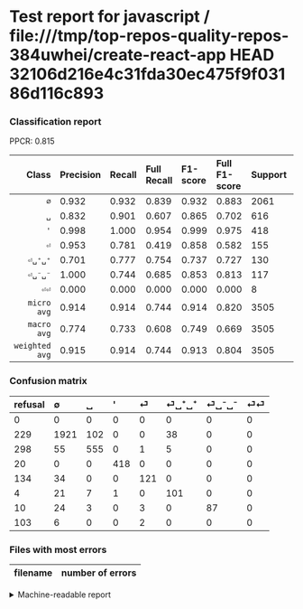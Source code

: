 # Test report for javascript / file:///tmp/top-repos-quality-repos-384uwhei/create-react-app HEAD 32106d216e4c31fda30ec475f9f03186d116c893

### Classification report

PPCR: 0.815

| Class | Precision | Recall | Full Recall | F1-score | Full F1-score | Support | Full Support | PPCR |
|------:|:----------|:-------|:------------|:---------|:---------|:--------|:-------------|:-----|
| `∅` | 0.932| 0.932| 0.839| 0.932| 0.883| 2061| 2290| 0.900 |
| `␣` | 0.832| 0.901| 0.607| 0.865| 0.702| 616| 914| 0.674 |
| `'` | 0.998| 1.000| 0.954| 0.999| 0.975| 418| 438| 0.954 |
| `⏎` | 0.953| 0.781| 0.419| 0.858| 0.582| 155| 289| 0.536 |
| `⏎␣⁺␣⁺` | 0.701| 0.777| 0.754| 0.737| 0.727| 130| 134| 0.970 |
| `⏎␣⁻␣⁻` | 1.000| 0.744| 0.685| 0.853| 0.813| 117| 127| 0.921 |
| `⏎⏎` | 0.000| 0.000| 0.000| 0.000| 0.000| 8| 111| 0.072 |
| `micro avg` | 0.914| 0.914| 0.744| 0.914| 0.820| 3505| 4303| 0.815 |
| `macro avg` | 0.774| 0.733| 0.608| 0.749| 0.669| 3505| 4303| 0.815 |
| `weighted avg` | 0.915| 0.914| 0.744| 0.913| 0.804| 3505| 4303| 0.815 |

### Confusion matrix

|refusal|  ∅| ␣| '| ⏎| ⏎␣⁺␣⁺| ⏎␣⁻␣⁻| ⏎⏎| 
|:---|:---|:---|:---|:---|:---|:---|:---|
|0 |0 |0 |0 |0 |0 |0 |0 |
|229 |1921 |102 |0 |0 |38 |0 |0 |
|298 |55 |555 |0 |1 |5 |0 |0 |
|20 |0 |0 |418 |0 |0 |0 |0 |
|134 |34 |0 |0 |121 |0 |0 |0 |
|4 |21 |7 |1 |0 |101 |0 |0 |
|10 |24 |3 |0 |3 |0 |87 |0 |
|103 |6 |0 |0 |2 |0 |0 |0 |

### Files with most errors

| filename | number of errors|
|:----:|:-----|

<details>
    <summary>Machine-readable report</summary>
```json
{
  "cl_report": {"\u0027": {"f1-score": 0.998805256869773, "precision": 0.9976133651551312, "recall": 1.0, "support": 418}, "macro avg": {"f1-score": 0.7491943329491403, "precision": 0.7737019896254126, "recall": 0.7334576882254623, "support": 3505}, "micro avg": {"f1-score": 0.9138373751783168, "precision": 0.9138373751783166, "recall": 0.9138373751783166, "support": 3505}, "weighted avg": {"f1-score": 0.9130062028642693, "precision": 0.9148142156021857, "recall": 0.9138373751783166, "support": 3505}, "\u2205": {"f1-score": 0.9320718098010674, "precision": 0.9320718098010674, "recall": 0.9320718098010674, "support": 2061}, "\u23ce": {"f1-score": 0.8581560283687943, "precision": 0.952755905511811, "recall": 0.7806451612903226, "support": 155}, "\u23ce\u23ce": {"f1-score": 0.0, "precision": 0.0, "recall": 0.0, "support": 8}, "\u23ce\u2423\u207a\u2423\u207a": {"f1-score": 0.7372262773722628, "precision": 0.7013888888888888, "recall": 0.7769230769230769, "support": 130}, "\u23ce\u2423\u207b\u2423\u207b": {"f1-score": 0.8529411764705882, "precision": 1.0, "recall": 0.7435897435897436, "support": 117}, "\u2423": {"f1-score": 0.8651597817614965, "precision": 0.8320839580209896, "recall": 0.900974025974026, "support": 616}},
  "cl_report_full": {"\u0027": {"f1-score": 0.9754959159859976, "precision": 0.9976133651551312, "recall": 0.954337899543379, "support": 438}, "macro avg": {"f1-score": 0.6688617410983844, "precision": 0.7737019896254126, "recall": 0.60826848134264, "support": 4303}, "micro avg": {"f1-score": 0.8204405737704918, "precision": 0.9138373751783166, "recall": 0.7443643969323728, "support": 4303}, "weighted avg": {"f1-score": 0.8040504381295405, "precision": 0.889671485897653, "recall": 0.7443643969323728, "support": 4303}, "\u2205": {"f1-score": 0.883015398758906, "precision": 0.9320718098010674, "recall": 0.8388646288209607, "support": 2290}, "\u23ce": {"f1-score": 0.5817307692307692, "precision": 0.952755905511811, "recall": 0.4186851211072664, "support": 289}, "\u23ce\u23ce": {"f1-score": 0.0, "precision": 0.0, "recall": 0.0, "support": 111}, "\u23ce\u2423\u207a\u2423\u207a": {"f1-score": 0.726618705035971, "precision": 0.7013888888888888, "recall": 0.753731343283582, "support": 134}, "\u23ce\u2423\u207b\u2423\u207b": {"f1-score": 0.8130841121495327, "precision": 1.0, "recall": 0.6850393700787402, "support": 127}, "\u2423": {"f1-score": 0.7020872865275143, "precision": 0.8320839580209896, "recall": 0.6072210065645515, "support": 914}},
  "ppcr": 0.8145479897745759
}
```
</details>
